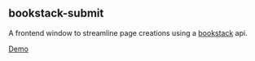 ## bookstack-submit
A frontend window to streamline page creations using a [bookstack](https://github.com/BookStackApp/BookStack) api.

<a href="https://effulgent-swan-b11fbe.netlify.app" target="_blank">Demo</a>
